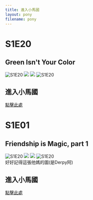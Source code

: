 ```yaml
---
title: 進入小馬國
layout: pony
filename: pony
--- 
```

# S1E20 
## Green Isn't Your Color
![S1E20](https://static.wikia.nocookie.net/mlp/images/9/9f/Fluttershy_happy_S1E20.png)
![](https://static.wikia.nocookie.net/mlp/images/b/b9/Twilight_after_poking_her_eye_S1E20.png)
![](https://static.wikia.nocookie.net/mlp/images/4/42/Pinkie_Pie_eating_an_apple_S1E20.gif)
![S1E20](https://static.wikia.nocookie.net/mlp/images/5/50/Ponies_don%27t_like_Fluttershy%27s_performance_S01E20.png)
## 進入小馬國
[點擊此處](https://hdx3.blogspot.com/2012/03/my-little-pony-friendship-is-magic_21.html)

# S1E01 
## Friendship is Magic, part 1
![S1E20](https://static.wikia.nocookie.net/mlp/images/b/b5/Opening_Book_S01E01.png)
![](https://static.wikia.nocookie.net/mlp/images/7/7f/Twilight_hot1_S01E01.png)
![](https://static.wikia.nocookie.net/mlp/images/3/32/Twilight_hot2_S01E01.png)
![S1E20](https://static.wikia.nocookie.net/mlp/images/2/28/Pinkie_Pie_excited_S01E01.png)<br>
好好記得這張他媽的圖(是Derpy阿)

## 進入小馬國
[點擊此處](https://hdx3.blogspot.com/2011/11/my-little-pony-friendship-is-magic_2.html)
<br>
<br>
<br>


